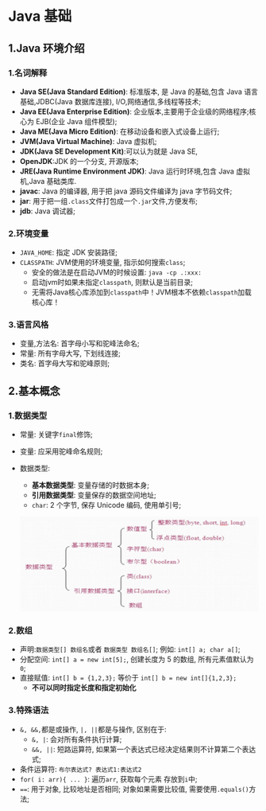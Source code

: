 # Java 基础

## 1.Java 环境介绍

### 1.名词解释

- **Java SE(Java Standard Edition)**: 标准版本, 是 Java 的基础,包含 Java 语言基础,JDBC(Java 数据库连接), I/O,网络通信,多线程等技术;
- **Java EE(Java Enterprise Edition)**: 企业版本,主要用于企业级的网络程序;核心为 EJB(企业 Java 组件模型);
- **Java ME(Java Micro Edition)**: 在移动设备和嵌入式设备上运行;
- **JVM(Java Virtual Machine)**: Java 虚拟机;
- **JDK(Java SE Development Kit)**:可以认为就是 Java SE,
- **OpenJDK**:JDK 的一个分支, 开源版本;
- **JRE(Java Runtime Environment JDK)**: Java 运行时环境,包含 Java 虚拟机,Java 基础类库.
- **javac**: Java 的编译器, 用于把 java 源码文件编译为 java 字节码文件;
- **jar**: 用于把一组`.class`文件打包成一个`.jar`文件,方便发布;
- **jdb**: Java 调试器;

### 2.环境变量

- `JAVA_HOME`: 指定 JDK 安装路径;
- `CLASSPATH`: JVM使用的环境变量, 指示如何搜索`class`;
  - 安全的做法是在启动JVM的时候设置: `java -cp .:xxx:`
  - 启动jvm时如果未指定`classpath`, 则默认是当前目录;
  - 无需将Java核心库添加到`classpath`中！JVM根本不依赖`classpath`加载核心库！

### 3.语言风格

- 变量,方法名: 首字母小写和驼峰法命名;
- 常量: 所有字母大写, 下划线连接;
- 类名: 首字母大写和驼峰原则;

## 2.基本概念

### 1.数据类型

- 常量: 关键字`final`修饰;
- 变量: 应采用驼峰命名规则;
- 数据类型:

  - **基本数据类型**: 变量存储的时数据本身;
  - **引用数据类型**: 变量保存的数据空间地址;
  - `char`: 2 个字节, 保存 Unicode 编码, 使用单引号;

  ![数据类型](./image/类型.jpg)

### 2.数组

- 声明:`数据类型[] 数组名`或者 `数据类型 数组名[]`; 例如: `int[] a; char a[]`;
- 分配空间: `int[] a = new int[5];`, 创建长度为 5 的数组, 所有元素值默认为`0`;
- 直接赋值: `int[] b = {1,2,3};` 等价于 `int[] b = new int[]{1,2,3};`
  - **不可以同时指定长度和指定初始化**

### 3.特殊语法

- `&, &&,`都是或操作, `|, ||`都是与操作, 区别在于:
  - `&, |`: 会对所有条件执行计算;
  - `&&, ||`: 短路运算符, 如果第一个表达式已经决定结果则不计算第二个表达式;
- 条件运算符: `布尔表达式? 表达式1:表达式2`
- `for( i: arr){ ... }`: 遍历`arr`, 获取每个元素 存放到`i`中;
- `==`: 用于对象, 比较地址是否相同; 对象如果需要比较值, 需要使用`.equals()`方法;
